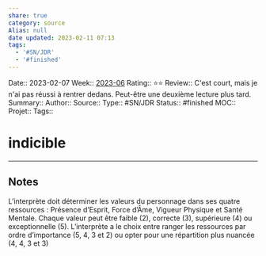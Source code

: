 ```yaml
---
share: true
category: source
Alias: null
date updated: 2023-02-11 07:13
tags:
  - '#SN/JDR'
  - '#finished'
---
```


Date:: 2023-02-07
Week:: [2023-06](2023-06.md)
Rating:: ⭐⭐
Review:: C'est court, mais je n'ai pas réussi à rentrer dedans. Peut-être une deuxième lecture plus tard.
Summary::
Author::
Source::
Type:: #SN/JDR
Status:: #finished
MOC::
Projet::
Tags::

# indicible

---

## Notes

L’interprète doit déterminer les valeurs du personnage dans ses quatre ressources : Présence d’Esprit, Force d’Âme, Vigueur Physique et Santé Mentale. Chaque valeur peut être faible (2), correcte (3), supérieure (4) ou exceptionnelle (5). L’interprète a le choix entre ranger les ressources par ordre d’importance (5, 4, 3 et 2) ou opter pour une répartition plus nuancée (4, 4, 3 et 3)
